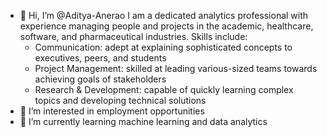 - 👋  Hi, I’m @Aditya-Anerao
    I am a dedicated analytics professional with experience managing people and projects in the academic, healthcare, software, and pharmaceutical industries. Skills include:
    - Communication: adept at explaining sophisticated concepts to executives, peers, and students
    - Project Management: skilled at leading various-sized teams towards achieving goals of stakeholders
    - Research & Development: capable of quickly learning complex topics and developing technical solutions
- 👀 I’m interested in employment opportunities 
- 🌱 I’m currently learning machine learning and data analytics

<!---
Aditya-Anerao/Aditya-Anerao is a ✨ special ✨ repository because its `README.md` (this file) appears on your GitHub profile.
You can click the Preview link to take a look at your changes.
--->
